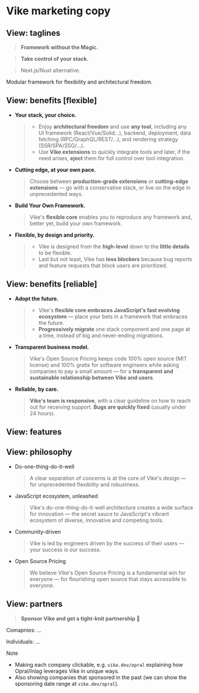 # Vike marketing copy


## View: taglines

> **Framework without the Magic.**

> **Take control of your stack.**

> Next.js/Nuxt alternative.

Modular framework for flexibility and architectural freedom.


## View: benefits [flexible]

- **Your stack, your choice.**
  > - Enjoy **architectural freedom** and use **any tool**, including any UI framework (React/Vue/Solid...), backend, deployment, data fetching (RPC/GraphQL/REST/...), and rendering strategy (SSR/SPA/SSG/...).
  > - Use **Vike extensions** to quickly integrate tools and later, if the need arises, **eject** them for full control over tool integration.

- **Cutting edge, at your own pace.**
  > Choose between **production-grade extensions** or **cutting-edge extensions** &mdash; go with a conservative stack, or live on the edge in unprecedented ways.

- **Build Your Own Framework.**
  > Vike's **flexible core** enables you to reproduce any framework and, better yet, build your own framework.

- **Flexible, by design and priority.**
  > - Vike is designed from the **high-level** down to the **little details** to be flexible.
  > - Last but not least, Vike has **less blockers** because bug reports and feature requests that block users are prioritized.


## View: benefits [reliable]

- **Adopt the future.**
  > - Vike's **flexible core embraces JavaScript's fast evolving ecosystem** &mdash; place your bets in a framework that embraces the future.
  > - **Progressively migrate** one stack component and one page at a time, instead of big and never-ending migrations.

- **Transparent business model.**
  > Vike's Open Source Pricing keeps code 100% open source (MIT license) and 100% gratis for software engineers while asking companies to pay a small amount &mdash; for a **transparent and sustainable relationship between Vike and users**.

- **Reliable, by care.**
  > **Vike's team is responsive**, with a clear guideline on how to reach out for receiving support.
  > **Bugs are quickly fixed** (usually under 24 hours).


## View: features


## View: philosophy

- Do-one-thing-do-it-well
  > A clear separation of concerns is at the core of Vike's design &mdash; for unprecedented flexibility and robustness.

- JavaScript ecosystem, unleashed
  > Vike's do-one-thing-do-it-well architecture creates a wide surface for innovation — the secret sauce to JavaScript's vibrant ecosystem of diverse, innovative and competing tools.

- Community-driven
  > Vike is led by engineers driven by the success of their users &mdash; your success is our success.

- Open Source Pricing
  > We believe Vike's Open Source Pricing is a fundamental win for everyone &mdash; for flourishing open source that stays accessible to everyone.


## View: partners

> **Sponsor Vike and get a tight-knit partnership 🤝**

Comapnies: ...

Individuals: ...

> [!NOTE]
> - Making each company clickable, e.g. `vike.dev/opral` explaining how Opral/Inlag leverages Vike in unique ways.
> - Also showing companies that sponsored in the past (we can show the sponsoring date range at `vike.dev/opral`).

